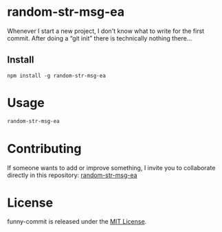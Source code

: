 # random-str-msg-ea

Whenever I start a new project, I don't know what to write for the first commit. After doing a “git init” there is technically nothing there...

## Install

```npm
npm install -g random-str-msg-ea
```

# Usage

```bash
random-str-msg-ea
```

# Contributing

If someone wants to add or improve something, I invite you to collaborate directly in this repository: [random-str-msg-ea](https://github.com/eannaccarato/random-str-msg-ea)

# License

funny-commit is released under the [MIT License](https://opensource.org/licenses/MIT).